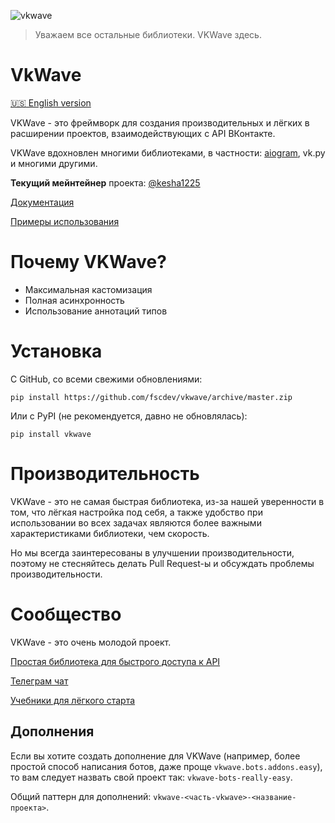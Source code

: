 ![vkwave](https://user-images.githubusercontent.com/28061158/75329873-7f738200-5891-11ea-9565-fd117ea4fc9e.jpg)

> Уважаем все остальные библиотеки. VKWave здесь.

# VkWave

[:us: English version](readme_en.md)

VKWave - это фреймворк для создания производительных и лёгких в расширении проектов, взаимодействующих с API ВКонтакте.

VKWave вдохновлен многими библиотеками, в частности: [aiogram](https://github.com/aiogram/aiogram), vk.py и многими другими.

**Текущий мейнтейнер** проекта: [@kesha1225](https://github.com/kesha1225)

[Документация](https://fscdev.github.io/vkwave/)

[Примеры использования](https://github.com/fscdev/vkwave/tree/master/examples)

# Почему VKWave?

- Максимальная кастомизация
- Полная асинхронность
- Использование аннотаций типов

# Установка

С GitHub, со всеми свежими обновлениями:
```
pip install https://github.com/fscdev/vkwave/archive/master.zip
```

Или с PyPI (не рекомендуется, давно не обновлялась):

```
pip install vkwave
```

# Производительность

VKWave - это не самая быстрая библиотека, из-за нашей уверенности в том, что лёгкая настройка под себя, а также удобство при использовании во всех задачах являются более важными характеристиками библиотеки, чем скорость.

Но мы всегда заинтересованы в улучшении производительности, поэтому не стесняйтесь делать Pull Request-ы и обсуждать проблемы производительности.

# Сообщество

VKWave - это очень молодой проект.

[Простая библиотека для быстрого доступа к API](https://github.com/prostomarkeloff/vkwave-api)

[Телеграм чат](https://t.me/vkwave)

[Учебники для лёгкого старта](https://github.com/VodoGamer/vkwave-textbooks/tree/master/textbooks)

## Дополнения

Если вы хотите создать дополнение для VKWave (например, более простой способ написания ботов, даже проще `vkwave.bots.addons.easy`), то вам следует назвать свой проект так: `vkwave-bots-really-easy`.

Общий паттерн для дополнений: `vkwave-<часть-vkwave>-<название-проекта>`.

